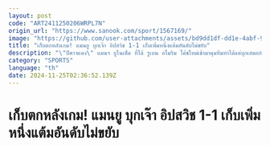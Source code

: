 ```yaml
---
layout: post
code: "ART2411250206WRPL7N"
origin_url: "https://www.sanook.com/sport/1567169/"
image: "https://github.com/user-attachments/assets/bd9dd1df-dd1e-4abf-9d03-427e6099fef5"
title: "เก็บตกหลังเกม! แมนยู บุกเจ๊า อิปสวิช 1-1 เก็บเพิ่มหนึ่งแต้มอันดับไม่ขยับ"
description: "\"ปีศาจแดง\" แมนฯ ยูไนเต็ด ที่ได้ รูเบน อโมริม โค้ชใหม่เข้ามาคุมทีมทำได้แค่บุกเสมอกับ อิปสวิช 1-1 ทำให้รั้งอันดับ 12 ตามเดิม ด้วยการมี 16 คะแนน หลังผ่าน 12 นัด"
category: "SPORTS"
language: "th"
date: 2024-11-25T02:36:52.139Z
---
```


# เก็บตกหลังเกม! แมนยู บุกเจ๊า อิปสวิช 1-1 เก็บเพิ่มหนึ่งแต้มอันดับไม่ขยับ